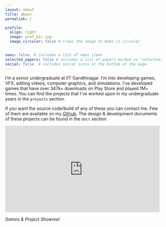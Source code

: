 ```yaml
---
layout: about
title: about
permalink: /

profile:
  align: right
  image: prof_pic.jpg
  image_circular: false # crops the image to make it circular
  

news: false  # includes a list of news items
selected_papers: false # includes a list of papers marked as "selected={true}"
social: false  # includes social icons at the bottom of the page
---
```


I’m a senior undergraduate at IIT Gandhinagar. I’m into developing games, VFX, editing videos, computer graphics, and simulations. I've developed games that have over 347k+ downloads on Play Store and played 1M+ times. You can find the projects that I've worked upon in my undergraduate years in the `projects` section. 

If you want the source code/build of any of these you can contact me. Few of them are available  on my [Github](https://github.com/aniketrajnish). The design & development documents of these projects can be found in the `docs` section.

<iframe width="500" height="281" src="https://www.youtube.com/embed/dQw4w9WgXcQ" title="RICKROLLED" frameborder="0" allow="accelerometer; autoplay; clipboard-write; encrypted-media; gyroscope; picture-in-picture" allowfullscreen></iframe>

*Games & Project Showreel*
